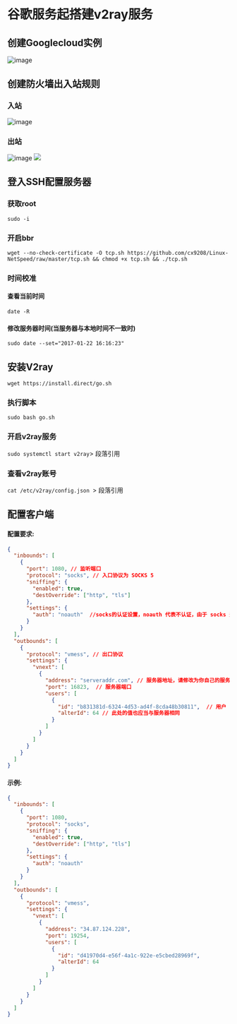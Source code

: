 # 谷歌服务起搭建v2ray服务
## 创建Googlecloud实例
![image](https://github.com/HenryDLC/note/blob/master/linux/image/WechatIMG3.png)
## 创建防火墙出入站规则
### 入站
![image](https://github.com/HenryDLC/note/blob/master/linux/image/WechatIMG4.png)
### 出站
![image](https://github.com/HenryDLC/note/blob/master/linux/image/WechatIMG5.png)
![](![image](https://github.com/HenryDLC/note/blob/master/linux/image/WechatIMG3.png))
## 登入SSH配置服务器
### 获取root
`sudo -i`
### 开启bbr
`wget --no-check-certificate -O tcp.sh https://github.com/cx9208/Linux-NetSpeed/raw/master/tcp.sh && chmod +x tcp.sh && ./tcp.sh`
### 时间校准
#### 查看当前时间
`date -R`
#### 修改服务器时间(当服务器与本地时间不一致时)
`sudo date --set="2017-01-22 16:16:23"`
## 安装V2ray
`wget https://install.direct/go.sh`
### 执行脚本
`sudo bash go.sh`
### 开启v2ray服务
`sudo systemctl start v2ray`> 段落引用
### 查看v2ray账号
`cat /etc/v2ray/config.json `> 段落引用

## 配置客户端
#### 配置要求:
```json
{
  "inbounds": [
    {
      "port": 1080, // 监听端口
      "protocol": "socks", // 入口协议为 SOCKS 5
      "sniffing": {
        "enabled": true,
        "destOverride": ["http", "tls"]
      },
      "settings": {
        "auth": "noauth"  //socks的认证设置，noauth 代表不认证，由于 socks 通常在客户端使用，所以这里不认证
      }
    }
  ],
  "outbounds": [
    {
      "protocol": "vmess", // 出口协议
      "settings": {
        "vnext": [
          {
            "address": "serveraddr.com", // 服务器地址，请修改为你自己的服务器 IP 或域名
            "port": 16823,  // 服务器端口
            "users": [
              {
                "id": "b831381d-6324-4d53-ad4f-8cda48b30811",  // 用户 ID，必须与服务器端配置相同
                "alterId": 64 // 此处的值也应当与服务器相同
              }
            ]
          }
        ]
      }
    }
  ]
}
```
#### 示例:
```json
{
  "inbounds": [
    {
      "port": 1080, 
      "protocol": "socks", 
      "sniffing": {
        "enabled": true,
        "destOverride": ["http", "tls"]
      },
      "settings": {
        "auth": "noauth"
      }
    }
  ],
  "outbounds": [
    {
      "protocol": "vmess", 
      "settings": {
        "vnext": [
          {
            "address": "34.87.124.228", 
            "port": 19254, 
            "users": [
              {
                "id": "d41970d4-e56f-4a1c-922e-e5cbed28969f", 
                "alterId": 64
              }
            ]
          }
        ]
      }
    }
  ]
}
```

